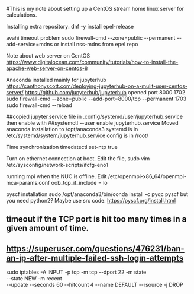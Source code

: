 #This is my note about setting up a CentOS stream home linux server for calculations. 

Installing extra repository:
dnf -y install epel-release

avahi timeout problem
sudo firewall-cmd --zone=public --permanent --add-service=mdns
or install nss-mdns from epel repo


Note about web server on CentOS
https://www.digitalocean.com/community/tutorials/how-to-install-the-apache-web-server-on-centos-8


Anaconda installed mainly for jupyterhub
https://canthonyscott.com/deploying-jupyterhub-on-a-mulit-user-centos-server/
https://github.com/jupyterhub/jupyterhub
opened port 8000
 1702  sudo firewall-cmd --zone=public --add-port=8000/tcp --permanent
 1703  sudo firewall-cmd --reload

##copied jupyter.service file in .config/systemd/user/jupyterhub.service then enable with
##systemctl --user enable jupyterhub.service
Moved anaconda installation to /opt/anaconda3
systemd is in /etc/systemd/system/jupyterhub.service
config is in /root/


Time synchronization
timedatectl set-ntp true

Turn on ethernet connection at boot. Edit the file,
sudo vim /etc/sysconfig/network-scripts/ifcfg-eno1

running mpi when the NUC is offline. Edit /etc/openmpi-x86_64/openmpi-mca-params.conf
oob_tcp_if_include = lo


pyscf installation
sudo /opt/anaconda3/bin/conda install -c pyqc pyscf
but you need python2?
Maybe use src code: https://pyscf.org/install.html



## timeout if the TCP port is hit too many times in a given amount of time.
## https://superuser.com/questions/476231/ban-an-ip-after-multiple-failed-ssh-login-attempts
sudo iptables -A INPUT  -p tcp -m tcp --dport 22 -m state \
    --state NEW -m recent                                   \
    --update --seconds 60 --hitcount 4 --name DEFAULT --rsource -j DROP
